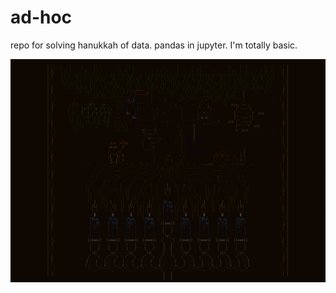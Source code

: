 # ad-hoc
repo for solving hanukkah of data. pandas in jupyter. I'm totally basic. 

![mural](assets/ascii.png)

